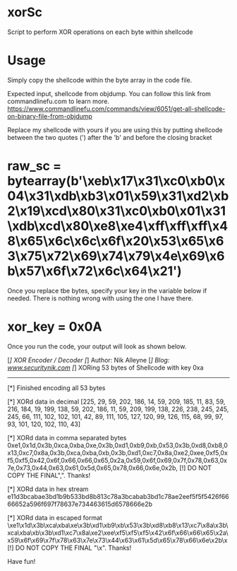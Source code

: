 # xorSc
Script to perform XOR operations on each byte within shellcode

# Usage
Simply copy the shellcode within the byte array in the code file.

Expected input, shellcode from objdump. You can follow this link from commandlinefu.com to learn more.
https://www.commandlinefu.com/commands/view/6051/get-all-shellcode-on-binary-file-from-objdump

Replace my shellcode with yours if you are using this by putting shellcode between the two quotes (') after the 'b' and before the closing bracket

# raw_sc = bytearray(b'\xeb\x17\x31\xc0\xb0\x04\x31\xdb\xb3\x01\x59\x31\xd2\xb2\x19\xcd\x80\x31\xc0\xb0\x01\x31\xdb\xcd\x80\xe8\xe4\xff\xff\xff\x48\x65\x6c\x6c\x6f\x20\x53\x65\x63\x75\x72\x69\x74\x79\x4e\x69\x6b\x57\x6f\x72\x6c\x64\x21')
    
Once you replace tbe bytes, specify your key in the variable below if needed. There is nothing wrong with using the one I have there.
# xor_key = 0x0A

Once you run the code, your output will look as shown below.

[*] XOR Encoder / Decoder
[*] Author: Nik Alleyne
[*] Blog: www.securitynik.com
[*] XORing 53 bytes of Shellcode with key 0xa
*****************************************************
[*] Finished encoding all 53 bytes

[*] XORd data in decimal 
 [225, 29, 59, 202, 186, 14, 59, 209, 185, 11, 83, 59, 216, 184, 19, 199, 138, 59, 202, 186, 11, 59, 209, 199, 138, 226, 238, 245, 245, 245, 66, 111, 102, 102, 101, 42, 89, 111, 105, 127, 120, 99, 126, 115, 68, 99, 97, 93, 101, 120, 102, 110, 43]

[*] XORd data in comma separated bytes
0xe1,0x1d,0x3b,0xca,0xba,0xe,0x3b,0xd1,0xb9,0xb,0x53,0x3b,0xd8,0xb8,0x13,0xc7,0x8a,0x3b,0xca,0xba,0xb,0x3b,0xd1,0xc7,0x8a,0xe2,0xee,0xf5,0xf5,0xf5,0x42,0x6f,0x66,0x66,0x65,0x2a,0x59,0x6f,0x69,0x7f,0x78,0x63,0x7e,0x73,0x44,0x63,0x61,0x5d,0x65,0x78,0x66,0x6e,0x2b,
 [!] DO NOT COPY THE FINAL",". Thanks! 

[*] XORd data in hex stream
e11d3bcabae3bd1b9b533bd8b813c78a3bcabab3bd1c78ae2eef5f5f5426f6666652a596f697f78637e734463615d6578666e2b

[*] XORd data in escaped format
\xe1\x1d\x3b\xca\xba\xe\x3b\xd1\xb9\xb\x53\x3b\xd8\xb8\x13\xc7\x8a\x3b\xca\xba\xb\x3b\xd1\xc7\x8a\xe2\xee\xf5\xf5\xf5\x42\x6f\x66\x66\x65\x2a\x59\x6f\x69\x7f\x78\x63\x7e\x73\x44\x63\x61\x5d\x65\x78\x66\x6e\x2b\x
 [!] DO NOT COPY THE FINAL "\x". Thanks! 
 
 
 Have fun!
 
